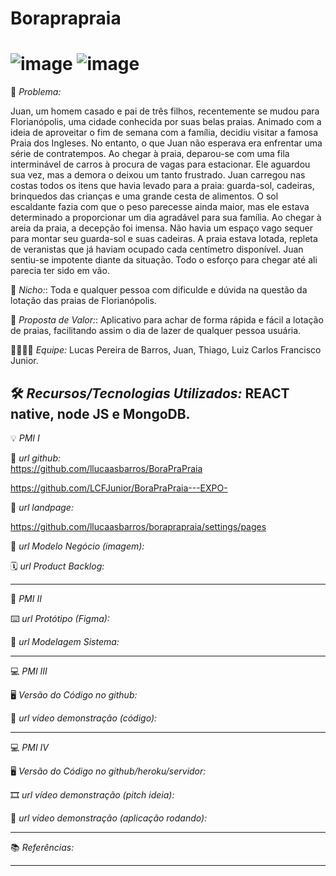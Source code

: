 
# Boraprapraia
# ![image](https://github.com/llucaasbarros/boraprapraia/assets/129459925/04e3a8b7-660b-41ac-9123-d5ee4251e7f4) ![image](https://github.com/llucaasbarros/boraprapraia/assets/129459925/0eee9018-cb2c-4fcc-8cbb-63735294b4bb)




🙁 _*Problema:*_

Juan, um homem casado e pai de três filhos, recentemente se mudou para Florianópolis, uma cidade conhecida por suas belas praias. Animado com a ideia de aproveitar o fim de semana com a família, decidiu visitar a famosa Praia dos Ingleses.
No entanto, o que Juan não esperava era enfrentar uma série de contratempos. Ao chegar à praia, deparou-se com uma fila interminável de carros à procura de vagas para estacionar. Ele aguardou sua vez, mas a demora o deixou um tanto frustrado. Juan carregou nas costas todos os itens que havia levado para a praia: guarda-sol, cadeiras, brinquedos das crianças e uma grande cesta de alimentos. O sol escaldante fazia com que o peso parecesse ainda maior, mas ele estava determinado a proporcionar um dia agradável para sua família.
Ao chegar à areia da praia, a decepção foi imensa. Não havia um espaço vago sequer para montar seu guarda-sol e suas cadeiras. A praia estava lotada, repleta de veranistas que já haviam ocupado cada centímetro disponível. Juan sentiu-se impotente diante da situação. Todo o esforço para chegar até ali parecia ter sido em vão.

🙂 _*Nicho:*_: 
Toda e qualquer pessoa com dificulde e dúvida na questão da lotação das praias de Florianópolis. 

🎁 _*Proposta de Valor:*_: 
Aplicativo para achar de forma rápida e fácil a lotação de praias, facilitando assim o dia de lazer de qualquer pessoa usuária.

🧑‍💻👩‍💻 _*Equipe:*_ Lucas Pereira de Barros, Juan, Thiago, Luiz Carlos Francisco Junior. 

🛠️ _*Recursos/Tecnologias Utilizados:*_ REACT native, node JS e MongoDB.
-------------------
💡 *PMI I*

🔗 _*url github:*_  
https://github.com/llucaasbarros/BoraPraPraia

https://github.com/LCFJunior/BoraPraPraia---EXPO-

🛬 _*url landpage:*_

https://github.com/llucaasbarros/boraprapraia/settings/pages

🤝 _*url Modelo Negócio (imagem):*_

🗓️ _*url Product Backlog:*_

-------------------
📲 *PMI II*

⌨️ _*url Protótipo (Figma):*_

📝 _*url Modelagem Sistema:*_

-------------------
💻 *PMI III*

🖥️ _*Versão do Código no github:*_

🎥 _*url vídeo demonstração (código):*_

-------------------
💻 *PMI IV*

🖥️ _*Versão do Código no github/heroku/servidor:*_

🎞️ _*url vídeo demonstração (pitch ideia):*_

🎥 _*url vídeo demonstração (aplicação rodando):*_

-------------------
📚 *Referências:*

-------------------
